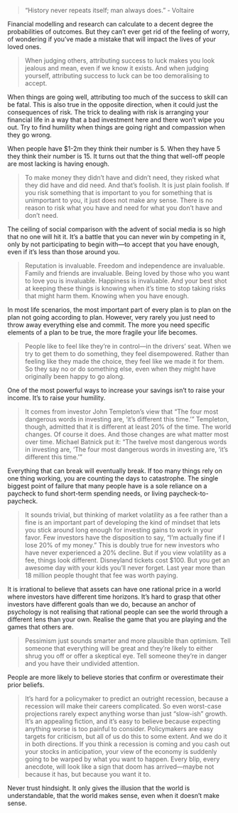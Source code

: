 > “History never repeats itself; man always does.” - Voltaire

Financial modelling and research can calculate to a decent degree the probabilities of outcomes. But they can’t ever get rid of the feeling of worry, of wondering if you’ve made a mistake that will impact the lives of your loved ones.

> When judging others, attributing success to luck makes you look jealous and mean, even if we know it exists. And when judging yourself, attributing success to luck can be too demoralising to accept.

When things are going well, attributing too much of the success to skill can be fatal. This is also true in the opposite direction, when it could just the consequences of risk. The trick to dealing with risk is arranging your financial life in a way that a bad investment here and there won’t wipe you out. Try to find humility when things are going right and compassion when they go wrong.

When people have $1-2m they think their number is 5. When they have 5 they think their number is 15. It turns out that the thing that well-off people are most lacking is having enough.

> To make money they didn’t have and didn’t need, they risked what they did have and did need. And that’s foolish. It is just plain foolish. If you risk something that is important to you for something that is unimportant to you, it just does not make any sense. There is no reason to risk what you have and need for what you don’t have and don’t need.

The ceiling of social comparison with the advent of social media is so high that no one will hit it. It’s a battle that you can never win by competing in it, only by not participating to begin with—to accept that you have enough, even if it’s less than those around you. 

> Reputation is invaluable. Freedom and independence are invaluable. Family and friends are invaluable. Being loved by those who you want to love you is invaluable. Happiness is invaluable. And your best shot at keeping these things is knowing when it’s time to stop taking risks that might harm them. Knowing when you have enough.

In most life scenarios, the most important part of every plan is to plan on the plan not going according to plan. However, very rarely you just need to throw away everything else and commit. The more you need specific elements of a plan to be true, the more fragile your life becomes.

> People like to feel like they’re in control—in the drivers’ seat. When we try to get them to do something, they feel disempowered. Rather than feeling like they made the choice, they feel like we made it for them. So they say no or do something else, even when they might have originally been happy to go along.

One of the most powerful ways to increase your savings isn’t to raise your income. It’s to raise your humility.

> It comes from investor John Templeton’s view that “The four most dangerous words in investing are, ‘it’s different this time.’” Templeton, though, admitted that it is different at least 20% of the time. The world changes. Of course it does. And those changes are what matter most over time. Michael Batnick put it: “The twelve most dangerous words in investing are, ‘The four most dangerous words in investing are, ‘it’s different this time.’”

Everything that can break will eventually break. If too many things rely on one thing working, you are counting the days to catastrophe. The single biggest point of failure that many people have is a sole reliance on a paycheck to fund short-term spending needs, or living paycheck-to-paycheck.

> It sounds trivial, but thinking of market volatility as a fee rather than a fine is an important part of developing the kind of mindset that lets you stick around long enough for investing gains to work in your favor. Few investors have the disposition to say, “I’m actually fine if I lose 20% of my money.” This is doubly true for new investors who have never experienced a 20% decline. But if you view volatility as a fee, things look different. Disneyland tickets cost $100. But you get an awesome day with your kids you’ll never forget. Last year more than 18 million people thought that fee was worth paying.

It is irrational to believe that assets can have one rational price in a world where investors have different time horizons. It’s hard to grasp that other investors have different goals than we do, because an anchor of psychology is not realising that rational people can see the world through a different lens than your own. Realise the game that you are playing and the games that others are.

> Pessimism just sounds smarter and more plausible than optimism. Tell someone that everything will be great and they’re likely to either shrug you off or offer a skeptical eye. Tell someone they’re in danger and you have their undivided attention.

People are more likely to believe stories that confirm or overestimate their prior beliefs.

> It’s hard for a policymaker to predict an outright recession, because a recession will make their careers complicated. So even worst-case projections rarely expect anything worse than just “slow-ish” growth. It’s an appealing fiction, and it’s easy to believe because expecting anything worse is too painful to consider. Policymakers are easy targets for criticism, but all of us do this to some extent. And we do it in both directions. If you think a recession is coming and you cash out your stocks in anticipation, your view of the economy is suddenly going to be warped by what you want to happen. Every blip, every anecdote, will look like a sign that doom has arrived—maybe not because it has, but because you want it to.

Never trust hindsight. It only gives the illusion that the world is understandable, that the world makes sense, even when it doesn’t make sense.



